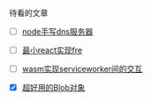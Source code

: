 待看的文章

- [ ] [node手写dns服务器](https://zhuanlan.zhihu.com/p/524465089)
- [ ] [最小react实现fre](https://fre.deno.dev/zh)
- [ ] [wasm实现serviceworker间的交互](https://github1s.com/yisar/labor/blob/main/README.md)

- [x] [超好用的Blob对象](https://github.com/akira-cn/FE_You_dont_know/issues/12)